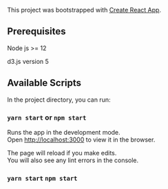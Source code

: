 This project was bootstrapped with [Create React App](https://github.com/facebook/create-react-app).

## Prerequisites

Node js >= 12

d3.js  version 5

## Available Scripts

In the project directory, you can run:

### `yarn start` or `npm start` 

Runs the app in the development mode.<br />
Open [http://localhost:3000](http://localhost:3000) to view it in the browser.

The page will reload if you make edits.<br />
You will also see any lint errors in the console.

### `yarn start` `npm start` 
